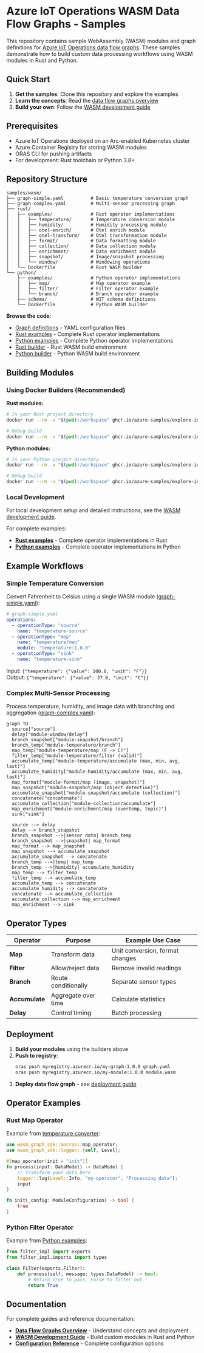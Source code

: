 # Azure IoT Operations WASM Data Flow Graphs - Samples

This repository contains sample WebAssembly (WASM) modules and graph definitions for [Azure IoT Operations data flow graphs](https://learn.microsoft.com/azure/iot-operations/connect-to-cloud/howto-dataflow-graph-wasm). These samples demonstrate how to build custom data processing workflows using WASM modules in Rust and Python.

## Quick Start

1. **Get the samples**: Clone this repository and explore the examples
2. **Learn the concepts**: Read the [data flow graphs overview](https://learn.microsoft.com/azure/iot-operations/connect-to-cloud/howto-dataflow-graph-wasm)
3. **Build your own**: Follow the [WASM development guide](https://learn.microsoft.com/azure/iot-operations/connect-to-cloud/howto-develop-wasm-modules)

## Prerequisites

- Azure IoT Operations deployed on an Arc-enabled Kubernetes cluster
- Azure Container Registry for storing WASM modules
- ORAS CLI for pushing artifacts
- For development: Rust toolchain or Python 3.8+

## Repository Structure

```
samples/wasm/
├── graph-simple.yaml          # Basic temperature conversion graph
├── graph-complex.yaml         # Multi-sensor processing graph
├── rust/
│   ├── examples/              # Rust operator implementations
│   │   ├── temperature/       # Temperature conversion module
│   │   ├── humidity/          # Humidity processing module
│   │   ├── otel-enrich/       # Otel enrich module
│   │   ├── otel-transform/    # Otel transformation module
│   │   ├── format/            # Data formatting module
│   │   ├── collection/        # Data collection module
│   │   ├── enrichment/        # Data enrichment module
│   │   ├── snapshot/          # Image/snapshot processing
│   │   └── window/            # Windowing operations
│   └── Dockerfile             # Rust WASM builder
└── python/
    ├── examples/              # Python operator implementations
    │   ├── map/               # Map operator example
    │   ├── filter/            # Filter operator example
    │   └── branch/            # Branch operator example
    ├── schema/                # WIT schema definitions
    └── Dockerfile             # Python WASM builder
```

**Browse the code**:
- [Graph definitions](.) - YAML configuration files  
- [Rust examples](rust/examples) - Complete Rust operator implementations
- [Python examples](python/examples) - Complete Python operator implementations
- [Rust builder](rust/Dockerfile) - Rust WASM build environment
- [Python builder](python/Dockerfile) - Python WASM build environment

## Building Modules

### Using Docker Builders (Recommended)

**Rust modules:**
```bash
# In your Rust project directory
docker run --rm -v "$(pwd):/workspace" ghcr.io/azure-samples/explore-iot-operations/rust-wasm-builder --app-name my-module

# Debug build
docker run --rm -v "$(pwd):/workspace" ghcr.io/azure-samples/explore-iot-operations/rust-wasm-builder --app-name my-module --build-mode debug
```

**Python modules:**
```bash
# In your Python project directory  
docker run --rm -v "$(pwd):/workspace" ghcr.io/azure-samples/explore-iot-operations/python-wasm-builder --app-name my_module --app-type map

# Debug build
docker run --rm -v "$(pwd):/workspace" ghcr.io/azure-samples/explore-iot-operations/python-wasm-builder --app-name my_module --app-type map --build-mode debug
```

### Local Development

For local development setup and detailed instructions, see the [WASM development guide](https://learn.microsoft.com/azure/iot-operations/connect-to-cloud/howto-develop-wasm-modules).

For complete examples:
- **[Rust examples](rust/examples)** - Complete operator implementations in Rust
- **[Python examples](python/examples)** - Complete operator implementations in Python

## Example Workflows

### Simple Temperature Conversion

Convert Fahrenheit to Celsius using a single WASM module ([graph-simple.yaml](graph-simple.yaml)):

```yaml
# graph-simple.yaml
operations:
  - operationType: "source"
    name: "temperature-source"
  - operationType: "map"
    name: "temperature/map"
    module: "temperature:1.0.0"
  - operationType: "sink"
    name: "temperature-sink"
```

Input: `{"temperature": {"value": 100.0, "unit": "F"}}`  
Output: `{"temperature": {"value": 37.8, "unit": "C"}}`

### Complex Multi-Sensor Processing

Process temperature, humidity, and image data with branching and aggregation ([graph-complex.yaml](graph-complex.yaml)):

```mermaid
graph TD
  source["source"]
  delay["module-window/delay"]
  branch_snapshot["module-snapshot/branch"]
  branch_temp["module-temperature/branch"]
  map_temp["module-temperature/map (F -> C)"]
  filter_temp["module-temperature/filter (valid)"]
  accumulate_temp["module-temperature/accumulate (max, min, avg, last)"]
  accumulate_humidity["module-humidity/accumulate (max, min, avg, last)"]
  map_format["module-format/map (image, snapshot)"]
  map_snapshot["module-snapshot/map (object detection)"]
  accumulate_snapshot["module-snapshot/accumulate (collection)"]
  concatenate["concatenate"]
  accumulate_collection["module-collection/accumulate"]
  map_enrichment["module-enrichment/map (overtemp, topic)"]
  sink["sink"]

  source --> delay
  delay --> branch_snapshot
  branch_snapshot -->|sensor data| branch_temp
  branch_snapshot -->|snapshot| map_format
  map_format --> map_snapshot
  map_snapshot --> accumulate_snapshot
  accumulate_snapshot --> concatenate
  branch_temp -->|temp| map_temp
  branch_temp -->|humidity| accumulate_humidity
  map_temp --> filter_temp
  filter_temp --> accumulate_temp
  accumulate_temp --> concatenate
  accumulate_humidity --> concatenate
  concatenate --> accumulate_collection
  accumulate_collection --> map_enrichment
  map_enrichment --> sink
```

## Operator Types

| Operator | Purpose | Example Use Case |
|----------|---------|------------------|
| **Map** | Transform data | Unit conversion, format changes |
| **Filter** | Allow/reject data | Remove invalid readings |
| **Branch** | Route conditionally | Separate sensor types |
| **Accumulate** | Aggregate over time | Calculate statistics |
| **Delay** | Control timing | Batch processing |

## Deployment

1. **Build your modules** using the builders above
2. **Push to registry**:
   ```bash
   oras push myregistry.azurecr.io/my-graph:1.0.0 graph.yaml
   oras push myregistry.azurecr.io/my-module:1.0.0 module.wasm
   ```
3. **Deploy data flow graph** - see [deployment guide](https://learn.microsoft.com/azure/iot-operations/connect-to-cloud/howto-dataflow-graph-wasm#configure-the-data-flow-graph)

## Operator Examples

### Rust Map Operator

Example from [temperature converter](rust/examples/temperature):

```rust
use wasm_graph_sdk::macros::map_operator;
use wasm_graph_sdk::logger::{self, Level};

#[map_operator(init = "init")]
fn process(input: DataModel) -> DataModel {
    // Transform your data here
    logger::log(Level::Info, "my-operator", "Processing data");
    input
}

fn init(_config: ModuleConfiguration) -> bool {
    true
}
```

### Python Filter Operator

Example from [Python examples](python/examples):

```python
from filter_impl import exports
from filter_impl.imports import types

class Filter(exports.Filter):
    def process(self, message: types.DataModel) -> bool:
        # Return True to pass, False to filter out
        return True
```

## Documentation

For complete guides and reference documentation:

- **[Data Flow Graphs Overview](https://learn.microsoft.com/azure/iot-operations/connect-to-cloud/howto-dataflow-graph-wasm)** - Understand concepts and deployment
- **[WASM Development Guide](https://learn.microsoft.com/azure/iot-operations/connect-to-cloud/howto-develop-wasm-modules)** - Build custom modules in Rust and Python
- **[Configuration Reference](https://learn.microsoft.com/azure/iot-operations/connect-to-cloud/howto-dataflow-graph-wasm#configuration-reference)** - Complete configuration options